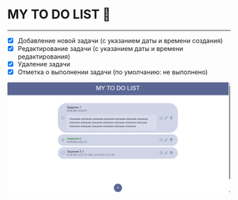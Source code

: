 # MY TO DO LIST :bookmark_tabs:
___

- [X] Добавление новой задачи (с указанием даты и времени создания)
- [X] Редактирование задачи  (с указанием даты и времени редактирования)
- [X] Удаление задачи
- [X] Отметка о выполнении задачи (по умолчанию: не выполнено)

![MyToDoList](img/MyToDoList.png)
